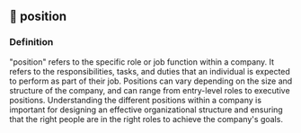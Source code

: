 

## 🪪 position

### Definition 
"position" refers to the specific role or job function within a company. It refers to the responsibilities, tasks, and duties that an individual is expected to perform as part of their job. Positions can vary depending on the size and structure of the company, and can range from entry-level roles to executive positions. Understanding the different positions within a company is important for designing an effective organizational structure and ensuring that the right people are in the right roles to achieve the company's goals.


